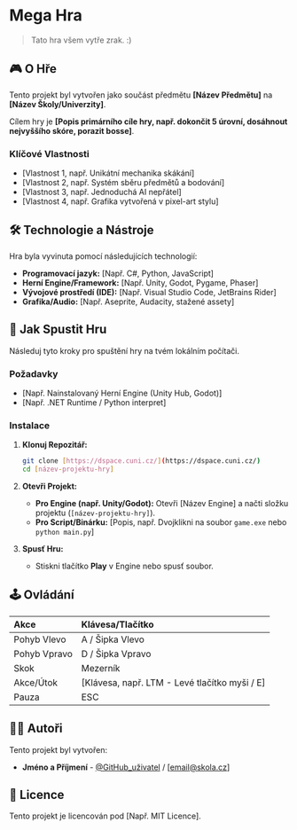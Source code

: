 # Mega Hra 

> Tato hra všem vytře zrak. :) 

## 🎮 O Hře

Tento projekt byl vytvořen jako součást předmětu **[Název Předmětu]** na **[Název Školy/Univerzity]**.

Cílem hry je **[Popis primárního cíle hry, např. dokončit 5 úrovní, dosáhnout nejvyššího skóre, porazit bosse]**.

### Klíčové Vlastnosti

* [Vlastnost 1, např. Unikátní mechanika skákání]
* [Vlastnost 2, např. Systém sběru předmětů a bodování]
* [Vlastnost 3, např. Jednoduchá AI nepřátel]
* [Vlastnost 4, např. Grafika vytvořená v pixel-art stylu]

## 🛠️ Technologie a Nástroje

Hra byla vyvinuta pomocí následujících technologií:

* **Programovací jazyk:** [Např. C#, Python, JavaScript]
* **Herní Engine/Framework:** [Např. Unity, Godot, Pygame, Phaser]
* **Vývojové prostředí (IDE):** [Např. Visual Studio Code, JetBrains Rider]
* **Grafika/Audio:** [Např. Aseprite, Audacity, stažené assety]

## 🚀 Jak Spustit Hru

Následuj tyto kroky pro spuštění hry na tvém lokálním počítači.

### Požadavky

* [Např. Nainstalovaný Herní Engine (Unity Hub, Godot)]
* [Např. .NET Runtime / Python interpret]

### Instalace

1.  **Klonuj Repozitář:**
    ```bash
    git clone [https://dspace.cuni.cz/](https://dspace.cuni.cz/)
    cd [název-projektu-hry]
    ```

2.  **Otevři Projekt:**
    * **Pro Engine (např. Unity/Godot):** Otevři [Název Engine] a načti složku projektu (`[název-projektu-hry]`).
    * **Pro Script/Binárku:** [Popis, např. Dvojklikni na soubor `game.exe` nebo `python main.py`]

3.  **Spusť Hru:**
    * Stiskni tlačítko **Play** v Engine nebo spusť soubor.

## 🕹️ Ovládání

| Akce | Klávesa/Tlačítko |
| :--- | :--- |
| Pohyb Vlevo | A / Šipka Vlevo |
| Pohyb Vpravo | D / Šipka Vpravo |
| Skok | Mezerník |
| Akce/Útok | [Klávesa, např. LTM - Levé tlačítko myši / E] |
| Pauza | ESC |

## 🧑‍💻 Autoři

Tento projekt byl vytvořen:

* **Jméno a Příjmení** - [@GitHub_uživatel](https://github.com/tvuj-github-profil) / [email@skola.cz]

## 📝 Licence

Tento projekt je licencován pod [Např. MIT Licence].
